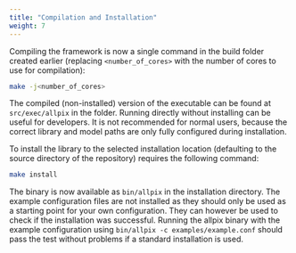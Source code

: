 ```yaml
---
title: "Compilation and Installation"
weight: 7
---
```


Compiling the framework is now a single command in the build folder
created earlier (replacing `<number_of_cores>` with the number of
cores to use for compilation):
```sh
make -j<number_of_cores>
```

The compiled (non-installed) version of the executable can be found at
`src/exec/allpix` in the folder. Running directly without installing can
be useful for developers. It is not recommended for normal users,
because the correct library and model paths are only fully configured
during installation.

To install the library to the selected installation location (defaulting
to the source directory of the repository) requires the following
command:
```sh
make install
```

The binary is now available as `bin/allpix` in the installation
directory. The example configuration files are not installed as they
should only be used as a starting point for your own configuration. They
can however be used to check if the installation was successful. Running
the allpix binary with the example configuration using
`bin/allpix -c examples/example.conf` should pass the test without
problems if a standard installation is used.

